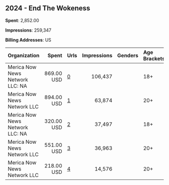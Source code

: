 ## 2024 - End The Wokeness 
**Spent**: 2,852.00

**Impressions**: 259,347

**Billing Addresses**: US

|Organization|Spent|Urls|Impressions|Genders|Age Brackets|Country Codes|
|:---|---:|:---|---:|:---|:---|:---|
|Merica Now News Network LLC: NA|869.00 USD|[0](https://www.snap.com/political-ads/asset/6ee1e0c95746bdb421200937fb88c1653d2720716ec3ed4ddf2504785a3ff5ab?mediaType=MOV)|106,437||18+|united states|
|Merica Now News Network LLC|894.00 USD|[1](https://www.snap.com/political-ads/asset/2c2775b8161c4caae8add938b486ed0f75589824219069d0d61cecbc7423cfb8?mediaType=MOV)|63,874||20+|united states|
|Merica Now News Network LLC: NA|320.00 USD|[2](https://www.snap.com/political-ads/asset/e4f9ad59a4f1bf4a3c0b299cbce7f9c02ece1a7bc0b28d9d7461ef760dc50c01?mediaType=MOV)|37,497||18+|united states|
|Merica Now News Network LLC|551.00 USD|[3](https://www.snap.com/political-ads/asset/b75880843bf7ae47b4c496e5f367577a8dbd532945f9bc09f0f535adcc8d7bd8?mediaType=jpeg)|36,963||20+|united states|
|Merica Now News Network LLC|218.00 USD|[4](https://www.snap.com/political-ads/asset/1d833cc11f455fc4d01aed22cea44e7360b11dc366c75ffea6f4ad699d6878bc?mediaType=MOV)|14,576||20+|united states|
